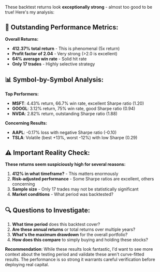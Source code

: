 These backtest returns look **exceptionally strong** - almost too good to be true! Here's my analysis:

## 🚀 Outstanding Performance Metrics:

**Overall Returns:**
- **412.37% total return** - This is phenomenal (5x return)
- **Profit factor of 2.04** - Very strong (>2.0 is excellent)
- **64% average win rate** - Solid hit rate
- **Only 17 trades** - Highly selective strategy

## 📊 Symbol-by-Symbol Analysis:

**Top Performers:**
- **MSFT**: 4.43% return, 66.7% win rate, excellent Sharpe ratio (1.20)
- **GOOGL**: 3.12% return, 75% win rate, good Sharpe ratio (0.94)
- **NVDA**: 2.82% return, outstanding Sharpe ratio (1.88)

**Concerning Results:**
- **AAPL**: -0.17% loss with negative Sharpe ratio (-0.10)
- **TSLA**: Volatile (best +13%, worst -12%) with low Sharpe (0.29)

## ⚠️ Important Reality Check:

**These returns seem suspiciously high for several reasons:**

1. **412% in what timeframe?** - This matters enormously
2. **Risk-adjusted performance** - Some Sharpe ratios are excellent, others concerning
3. **Sample size** - Only 17 trades may not be statistically significant
4. **Market conditions** - What period was backtested?

## 🔍 Questions to Investigate:

1. **What time period** does this backtest cover?
2. **Are these annual returns** or total returns over multiple years?
3. **What's the maximum drawdown** for the overall portfolio?
4. **How does this compare** to simply buying and holding these stocks?

**Recommendation**: While these results look fantastic, I'd want to see more context about the testing period and validate these aren't curve-fitted results. The performance is so strong it warrants careful verification before deploying real capital.